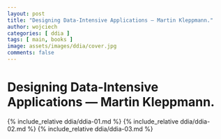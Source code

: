 ```yaml
---
layout: post
title: "Designing Data-Intensive Applications — Martin Kleppmann."
author: wojciech
categories: [ ddia ]
tags: [ main, books ]
image: assets/images/ddia/cover.jpg
comments: false
---
```


# Designing Data-Intensive Applications — Martin Kleppmann.

{% include_relative ddia/ddia-01.md %}
{% include_relative ddia/ddia-02.md %}
{% include_relative ddia/ddia-03.md %}
